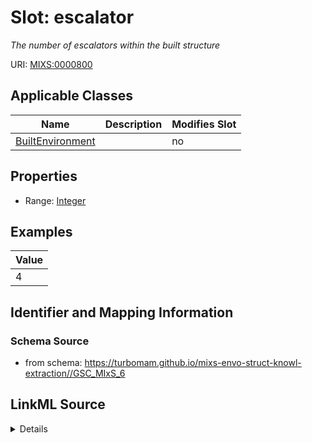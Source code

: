 # Slot: escalator


_The number of escalators within the built structure_



URI: [MIXS:0000800](https://w3id.org/mixs/0000800)



<!-- no inheritance hierarchy -->




## Applicable Classes

| Name | Description | Modifies Slot |
| --- | --- | --- |
[BuiltEnvironment](BuiltEnvironment.md) |  |  no  |







## Properties

* Range: [Integer](Integer.md)






## Examples

| Value |
| --- |
| 4 |

## Identifier and Mapping Information







### Schema Source


* from schema: https://turbomam.github.io/mixs-envo-struct-knowl-extraction//GSC_MIxS_6




## LinkML Source

<details>
```yaml
name: escalator
description: The number of escalators within the built structure
title: escalator count
notes:
- count
examples:
- value: '4'
from_schema: https://turbomam.github.io/mixs-envo-struct-knowl-extraction//GSC_MIxS_6
rank: 1000
slot_uri: MIXS:0000800
multivalued: false
alias: escalator
domain_of:
- BuiltEnvironment
range: integer
required: false
recommended: false

```
</details>